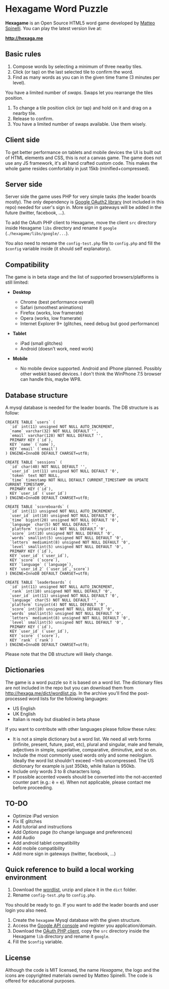 # Hexagame Word Puzzle

**Hexagame** is an Open Source HTML5 word game developed by [Matteo Spinelli](http://cubiq.org/). You can play the latest version live at:

**<http://hexaga.me>**

## Basic rules

1. Compose words by selecting a minimum of three nearby tiles.
2. Click (or tap) on the last selected tile to confirm the word.
3. Find as many words as you can in the given time frame (3 minutes per level).

You have a limited number of *swaps*. Swaps let you rearrange the tiles position.

1. To change a tile position click (or tap) and hold on it and drag on a nearby tile.
2. Release to confirm.
3. You have a limited number of swaps available. Use them wisely.


## Client side

To get better performance on tablets and mobile devices the UI is built out of HTML elements and CSS, this is *not* a canvas game. The game does not use any JS framework, it's all hand crafted custom code. This makes the whole game resides comfortably in just 15kb (minified+compressed).

## Server side

Server side the game uses PHP for very simple tasks (the leader boards mostly). The only dependency is [Google OAuth2 library](http://code.google.com/p/google-api-php-client/) (not included in this repo) needed for user's sign in. More sign in gateways will be added in the future (twitter, facebook, ...).

To add the OAuth PHP client to Hexagame, move the client `src` directory inside Hexagame `libs` directory and rename it `google` (`./hexagame/libs/google/...`).

You also need to rename the `config-test.php` file to `config.php` and fill the `$config` variable inside (it should self explanatory).

## Compatibility

The game is in beta stage and the list of supported browsers/platforms is still limited:

* **Desktop**
	* Chrome (best performance overall)
	* Safari (smoothest animations)
	* Firefox (works, low framerate)
	* Opera (works, low framerate)
	* Internet Explorer 9+ (glitches, need debug but good performance)

* **Tablet**
	* iPad (small glitches)
	* Android (doesn't work, need work)

* **Mobile**
	* No mobile device supported. Android and iPhone planned. Possibly other webkit based devices. I don't think the WinPhone 7.5 browser can handle this, maybe WP8.


## Database structure

A mysql database is needed for the leader boards. The DB structure is as follow:

	CREATE TABLE `users` (
	  `id` int(11) unsigned NOT NULL AUTO_INCREMENT,
	  `name` varchar(32) NOT NULL DEFAULT '',
	  `email` varchar(128) NOT NULL DEFAULT '',
	  PRIMARY KEY (`id`),
	  KEY `name` (`name`),
	  KEY `email` (`email`)
	) ENGINE=InnoDB DEFAULT CHARSET=utf8;

	CREATE TABLE `sessions` (
	  `id` char(40) NOT NULL DEFAULT '',
	  `user_id` int(11) unsigned NOT NULL DEFAULT '0',
	  `token` text NOT NULL,
	  `time` timestamp NOT NULL DEFAULT CURRENT_TIMESTAMP ON UPDATE CURRENT_TIMESTAMP,
	  PRIMARY KEY (`id`),
	  KEY `user_id` (`user_id`)
	) ENGINE=InnoDB DEFAULT CHARSET=utf8;

	CREATE TABLE `scoreboards` (
	  `id` int(11) unsigned NOT NULL AUTO_INCREMENT,
	  `user_id` int(10) unsigned NOT NULL DEFAULT '0',
	  `time` bigint(20) unsigned NOT NULL DEFAULT '0',
	  `language` char(5) NOT NULL DEFAULT '',
	  `platform` tinyint(4) NOT NULL DEFAULT '0',
	  `score` int(10) unsigned NOT NULL DEFAULT '0',
	  `words` smallint(5) unsigned NOT NULL DEFAULT '0',
	  `letters` mediumint(8) unsigned NOT NULL DEFAULT '0',
	  `level` smallint(5) unsigned NOT NULL DEFAULT '0',
	  PRIMARY KEY (`id`),
	  KEY `user_id` (`user_id`),
	  KEY `score` (`score`),
	  KEY `language` (`language`),
	  KEY `user_id_2` (`user_id`,`score`)
	) ENGINE=InnoDB DEFAULT CHARSET=utf8;

	CREATE TABLE `leaderboards` (
	  `id` int(11) unsigned NOT NULL AUTO_INCREMENT,
	  `rank` int(10) unsigned NOT NULL DEFAULT '0',
	  `user_id` int(11) unsigned NOT NULL DEFAULT '0',
	  `language` char(5) NOT NULL DEFAULT '',
	  `platform` tinyint(4) NOT NULL DEFAULT '0',
	  `score` int(10) unsigned NOT NULL DEFAULT '0',
	  `words` smallint(5) unsigned NOT NULL DEFAULT '0',
	  `letters` mediumint(8) unsigned NOT NULL DEFAULT '0',
	  `level` smallint(5) unsigned NOT NULL DEFAULT '0',
	  PRIMARY KEY (`id`),
	  KEY `user_id` (`user_id`),
	  KEY `score` (`score`),
	  KEY `rank` (`rank`)
	) ENGINE=InnoDB DEFAULT CHARSET=utf8;

Please note that the DB structure will likely change.


## Dictionaries

The game is a word puzzle so it is based on a word list. The dictionary files are not included in the repo but you can download them from <http://hexaga.me/dict/wordlist.zip>. In the archive you'll find the post-processed word lists for the following languages:

* US English
* UK English
* Italian is ready but disabled in beta phase

If you want to contribute with other languages please follow these rules:

* It is not a simple dictionary but a word list. We need all verb forms (infinite, present, future, past, etc), plural and singular, male and female, adjectives in simple, superlative, comparative, diminutive, and so on.
* Include the most commonly used words only and some neologism. Ideally the word list shouldn't exceed ~1mb uncompressed. The US dictionary for example is just 350kb, while Italian is 950kb.
* Include only words 3 to 8 characters long.
* If possible accented vowels should be converted into the not-accented counter part (e.g.: è = e). When not applicable, please contact me before proceeding.


## TO-DO

* Optimize iPad version
* Fix IE glitches
* Add tutorial and instructions
* Add *Options* page (to change language and preferences)
* Add Audio
* Add android tablet compatibility
* Add mobile compatibility
* Add more sign in gateways (twitter, facebook, ...)


## Quick reference to build a local working environment

1. Download the [wordlist](http://hexaga.me/dict/wordlist.zip), unzip and place it in the `dict` folder.
2. Rename `config-test.php` to `config.php`.

You should be ready to go. If you want to add the leader boards and user login you also need.

1. Create the `hexagame` Mysql database with the given structure.
2. Access the [Google API console](https://code.google.com/apis/console#access) and register you application/domain.
3. Download the [OAuth PHP client](http://code.google.com/p/google-api-php-client/), copy the `src` directory inside the Hexagame `lib` directory and rename it `google`.
4. Fill the `$config` variable.


## License

Although the code is MIT licensed, the name *Hexagame*, the logo and the icons are copyrighted materials owned by Matteo Spinelli. The code is offered for educational purposes.